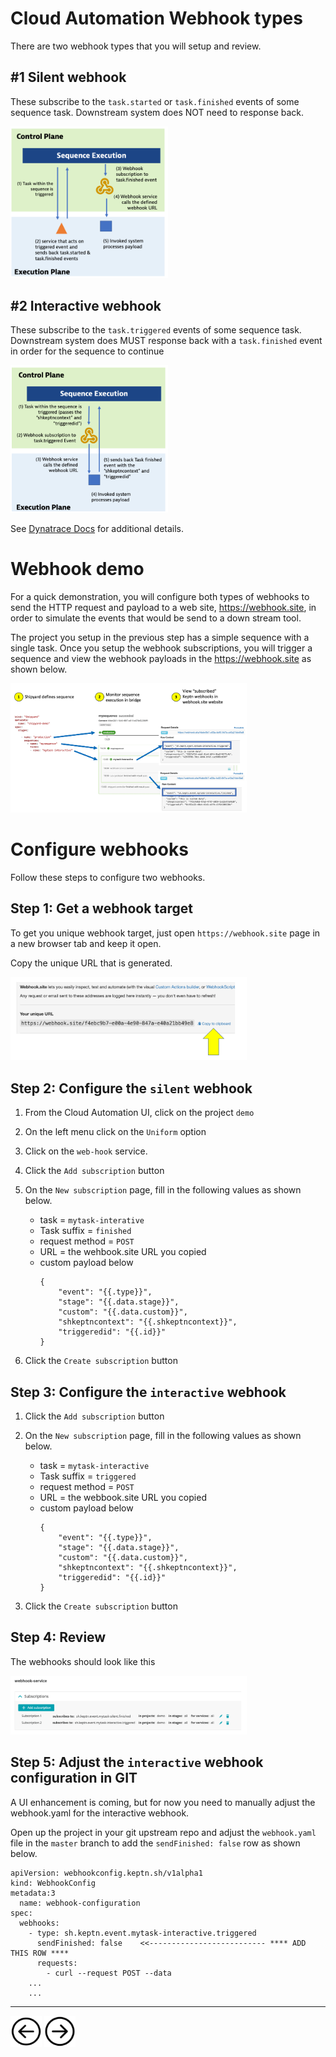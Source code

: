 # Cloud Automation Webhook types

There are two webhook types that you will setup and review.

## #1 Silent webhook

These subscribe to the `task.started` or `task.finished` events of some sequence task.  Downstream system does NOT need to response back.

<img src="images/webhook-silent.png" width="50%" height="50%">

## #2 Interactive webhook

These subscribe to the `task.triggered` events of some sequence task.  Downstream system does MUST response back with a `task.finished` event in order for the sequence to continue

<img src="images/webhook-interative.png" width="50%" height="50%">

See [Dynatrace Docs](https://www.dynatrace.com/support/help/how-to-use-dynatrace/cloud-automation/lifecycle-orchestration) for additional details.

# Webhook demo

For a quick demonstration, you will configure both types of webhooks to send the HTTP request and payload to a web site, https://webhook.site, in order to simulate the events that would be send to a down stream tool.

The project you setup in the previous step has a simple sequence with a single task.  Once you setup the webhook subscriptions, you will trigger a sequence and view the webhook payloads in the https://webhook.site as shown below.

<img src="images/mysequence-flow.png" width="75%" height="75%">

# Configure webhooks

Follow these steps to configure two webhooks.  

## Step 1: Get a webhook target

To get you unique webhook target, just open `https://webhook.site` page in a new browser tab and keep it open.

Copy the unique URL that is generated.

<img src="images/webhook-site-copy-url.png" width="75%" height="75%">

## Step 2: Configure the `silent` webhook

1. From the Cloud Automation UI, click on the project `demo`

1. On the left menu click on the `Uniform` option

1. Click on the `web-hook` service.

1. Click the `Add subscription` button

1. On the `New subscription` page, fill in the following values as shown below.
    * task = `mytask-interative`
    * Task suffix = `finished`
    * request method = `POST`
    * URL = the wehbook.site URL you copied
    * custom payload below
        ```
        {
            "event": "{{.type}}",
            "stage": "{{.data.stage}}",
            "custom": "{{.data.custom}}",
            "shkeptncontext": "{{.shkeptncontext}}",
            "triggeredid": "{{.id}}"
        }
        ```

1. Click the `Create subscription` button

## Step 3: Configure the `interactive` webhook

1. Click the `Add subscription` button

1. On the `New subscription` page, fill in the following values as shown below.
    * task = `mytask-interactive`
    * Task suffix = `triggered`
    * request method = `POST`
    * URL = the webbook.site URL you copied
    * custom payload below
        ```
        {
            "event": "{{.type}}",
            "stage": "{{.data.stage}}",
            "custom": "{{.data.custom}}",
            "shkeptncontext": "{{.shkeptncontext}}",
            "triggeredid": "{{.id}}"
        }
        ```

1. Click the `Create subscription` button

## Step 4: Review

The webhooks should look like this

<img src="images/webhook-list.png" width="75%" height="75%">

## Step 5: Adjust the `interactive` webhook configuration in GIT

A UI enhancement is coming, but for now you need to manually adjust the webhook.yaml for the interactive webhook.  

Open up the project in your git upstream repo and adjust the `webhook.yaml` file in the `master` branch to add the `sendFinished: false` row as shown below.

```
apiVersion: webhookconfig.keptn.sh/v1alpha1
kind: WebhookConfig
metadata:3
  name: webhook-configuration
spec:
  webhooks:
    - type: sh.keptn.event.mytask-interactive.triggered
      sendFinished: false    <<-------------------------- **** ADD THIS ROW ****
      requests:
        - curl --request POST --data
    ...
    ...
```

<hr>

[<img src="images/prev.png" width="50px" height="50"/>](ONBOARD.md) [<img src="images/next.png" width="50px" height="50"/>](TRIGGER.md)